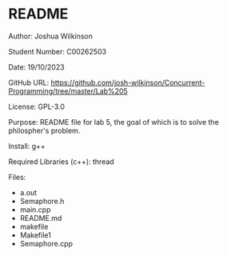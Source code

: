 # README

Author: Joshua Wilkinson

Student Number: C00262503

Date: 19/10/2023

GitHub URL: https://github.com/josh-wilkinson/Concurrent-Programming/tree/master/Lab%205

License: GPL-3.0

Purpose: README file for lab 5, the goal of which is to solve the philospher's problem.

Install: g++

Required Libraries (c++): thread

Files:
- a.out
- Semaphore.h
- main.cpp
- README.md
- makefile
- Makefile1
- Semaphore.cpp

